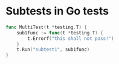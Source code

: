 # Subtests in Go tests

```go
func MultiTest(t *testing.T) {
    sub1func := func(t *testing.T) {
        t.Errorf("this shall not pass!")
    }
    t.Run("subtest1", sub1func)
}
```
